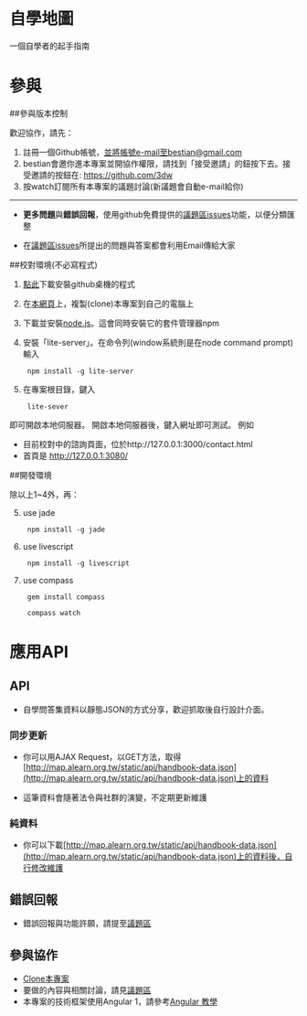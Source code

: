 # 自學地圖

一個自學者的起手指南

# 參與

##參與版本控制

歡迎協作，請先：

1. 註冊一個Github帳號，並將帳號e-mail至bestian@gmail.com
2. bestian會邀你進本專案並開協作權限，請找到「接受邀請」的鈕按下去。接受邀請的按鈕在:
        https://github.com/3dw
3. 按watch訂閱所有本專案的議題討論(新議題會自動e-mail給你)

----

* **更多問題**與**錯誤回報**，使用github免費提供的[議題區issues](https://github.com/3dw/handbook/issues)功能，以便分類匯整

* 在[議題區issues](https://github.com/3dw/handbook/issues)所提出的問題與答案都會利用Email傳給大家


##校對環境(不必寫程式)

1. [點此](https://desktop.github.com/)下載安裝github桌機的程式
2. 在[本網頁](https://github.com/3dw/automap)上，複製(clone)本專案到自己的電腦上

3. 下載並安裝[node.js](https://nodejs.org/en/)。這會同時安裝它的套件管理器npm

4. 安裝「lite-server」。在命令列(window系統則是在node command prompt)輸入

        npm install -g lite-server

5. 在專案根目錄，鍵入

        lite-sever

即可開啟本地伺服器。
開啟本地伺服器後，鍵入網址即可測試。
例如
* 目前校對中的諮詢頁面，位於http://127.0.0.1:3000/contact.html
* 首頁是 http://127.0.0.1:3080/

##開發環境

除以上1~4外，再：

5. use jade

        npm install -g jade

6. use livescript

        npm install -g livescript
        
7. use compass

        gem install compass
        
        compass watch

# 應用API

## API

* 自學問答集資料以靜態JSON的方式分享，歡迎抓取後自行設計介面。

### 同步更新

* 你可以用AJAX Request，以GET方法，取得[http://map.alearn.org.tw/static/api/handbook-data.json](http://map.alearn.org.tw/static/api/handbook-data.json)上的資料

* 這筆資料會隨著法令與社群的演變，不定期更新維護


### 純資料

* 你可以下載[http://map.alearn.org.tw/static/api/handbook-data.json](http://map.alearn.org.tw/static/api/handbook-data.json)上的資料後，自行修改維護


## 錯誤回報

* 錯誤回報與功能許願，請提至[議題區](https://github.com/3dw/automap/issues)


## 參與協作

* [Clone本專案](https://github.com/3dw/automap)
* 要做的內容與相關討論，請見[議題區](https://github.com/3dw/automap/issues)
* 本專案的技術框架使用Angular 1，請參考[Angular 教學](http://www.w3schools.com/angular/)

